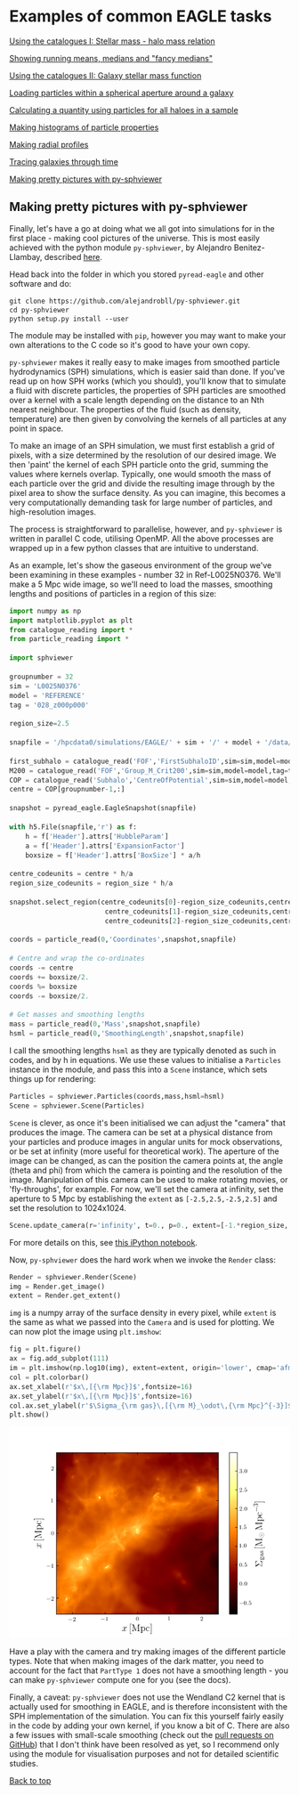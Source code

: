 # Examples of common EAGLE tasks

[Using the catalogues I: Stellar mass - halo mass relation](https://j-davies-ari.github.io/eagle-guide/examples_smhm)

[Showing running means, medians and "fancy medians"](https://j-davies-ari.github.io/eagle-guide/examples_stats)

[Using the catalogues II: Galaxy stellar mass function](https://j-davies-ari.github.io/eagle-guide/examples_gsmf)

[Loading particles within a spherical aperture around a galaxy](https://j-davies-ari.github.io/eagle-guide/examples_aperture)

[Calculating a quantity using particles for all haloes in a sample](https://j-davies-ari.github.io/eagle-guide/examples_sample)

[Making histograms of particle properties](https://j-davies-ari.github.io/eagle-guide/examples_hists)

[Making radial profiles](https://j-davies-ari.github.io/eagle-guide/examples_profile)

[Tracing galaxies through time](https://j-davies-ari.github.io/eagle-guide/examples_tracing)

[Making pretty pictures with py-sphviewer](https://j-davies-ari.github.io/eagle-guide/examples_sphviewer)

## Making pretty pictures with py-sphviewer

Finally, let's have a go at doing what we all got into simulations for in the first place - making cool pictures of the universe. This is most easily achieved with the python module `py-sphviewer`, by Alejandro Benitez-Llambay, described [here](http://alejandrobll.github.io/py-sphviewer/index.html).

Head back into the folder in which you stored `pyread-eagle` and other software and do:
```
git clone https://github.com/alejandrobll/py-sphviewer.git
cd py-sphviewer
python setup.py install --user
```
The module may be installed with `pip`, however you may want to make your own alterations to the C code so it's good to have your own copy. 

`py-sphviewer` makes it really easy to make images from smoothed particle hydrodynamics (SPH) simulations, which is easier said than done. If you've read up on how SPH works (which you should), you'll know that to simulate a fluid with discrete particles, the properties of SPH particles are smoothed over a kernel with a scale length depending on the distance to an Nth nearest neighbour. The properties of the fluid (such as density, temperature) are then given by convolving the kernels of all particles at any point in space.

To make an image of an SPH simulation, we must first establish a grid of pixels, with a size determined by the resolution of our desired image. We then 'paint' the kernel of each SPH particle onto the grid, summing the values where kernels overlap. Typically, one would smooth the mass of each particle over the grid and divide the resulting image through by the pixel area to show the surface density. As you can imagine, this becomes a very computationally demanding task for large number of particles, and high-resolution images.

The process is straightforward to parallelise, however, and `py-sphviewer` is written in parallel C code, utilising OpenMP. All the above processes are wrapped up in a few python classes that are intuitive to understand.

As an example, let's show the gaseous environment of the group we've been examining in these examples - number 32 in Ref-L0025N0376. We'll make a 5 Mpc wide image, so we'll need to load the masses, smoothing lengths and positions of particles in a region of this size:
```python
import numpy as np
import matplotlib.pyplot as plt
from catalogue_reading import *
from particle_reading import *

import sphviewer

groupnumber = 32
sim = 'L0025N0376'
model = 'REFERENCE'
tag = '028_z000p000'

region_size=2.5

snapfile = '/hpcdata0/simulations/EAGLE/' + sim + '/' + model + '/data/snapshot_'+tag+'/snap_'+tag+'.0.hdf5'

first_subhalo = catalogue_read('FOF','FirstSubhaloID',sim=sim,model=model,tag=tag)
M200 = catalogue_read('FOF','Group_M_Crit200',sim=sim,model=model,tag=tag)[groupnumber-1] * 1e10
COP = catalogue_read('Subhalo','CentreOfPotential',sim=sim,model=model,tag=tag)[first_subhalo,:]
centre = COP[groupnumber-1,:]

snapshot = pyread_eagle.EagleSnapshot(snapfile)

with h5.File(snapfile,'r') as f:
    h = f['Header'].attrs['HubbleParam']
    a = f['Header'].attrs['ExpansionFactor']
    boxsize = f['Header'].attrs['BoxSize'] * a/h

centre_codeunits = centre * h/a
region_size_codeunits = region_size * h/a

snapshot.select_region(centre_codeunits[0]-region_size_codeunits,centre_codeunits[0]+region_size_codeunits,
                        centre_codeunits[1]-region_size_codeunits,centre_codeunits[1]+region_size_codeunits,
                        centre_codeunits[2]-region_size_codeunits,centre_codeunits[2]+region_size_codeunits)

coords = particle_read(0,'Coordinates',snapshot,snapfile)

# Centre and wrap the co-ordinates
coords -= centre
coords += boxsize/2.
coords %= boxsize
coords -= boxsize/2.

# Get masses and smoothing lengths
mass = particle_read(0,'Mass',snapshot,snapfile)
hsml = particle_read(0,'SmoothingLength',snapshot,snapfile)
```
I call the smoothing lengths `hsml` as they are typically denoted as such in codes, and by h in equations. We use these values to initialise a `Particles` instance in the module, and pass this into a `Scene` instance, which sets things up for rendering:
```python
Particles = sphviewer.Particles(coords,mass,hsml=hsml)
Scene = sphviewer.Scene(Particles)
```
`Scene` is clever, as once it's been initialised we can adjust the "camera" that produces the image. The camera can be set at a physical distance from your particles and produce images in angular units for mock observations, or be set at infinity (more useful for theoretical work). The aperture of the image can be changed, as can the position the camera points at, the angle (theta and phi) from which the camera is pointing and the resolution of the image. Manipulation of this camera can be used to make rotating movies, or 'fly-throughs', for example. For now, we'll set the camera at infinity, set the aperture to 5 Mpc by establishing the `extent` as `[-2.5,2.5,-2.5,2.5]` and set the resolution to 1024x1024.
```python
Scene.update_camera(r='infinity', t=0., p=0., extent=[-1.*region_size, region_size, -1.*region_size, region_size], xsize=1024, ysize=1024)
```
For more details on this, see [this iPython notebook](https://github.com/alejandrobll/py-sphviewer/blob/master/wiki/tutorial_sphviewer.ipynb).

Now, `py-sphviewer` does the hard work when we invoke the `Render` class:
```python
Render = sphviewer.Render(Scene)
img = Render.get_image()
extent = Render.get_extent()
```

`img` is a numpy array of the surface density in every pixel, while `extent` is the same as what we passed into the `Camera` and is used for plotting. We can now plot the image using `plt.imshow`:
```python
fig = plt.figure()
ax = fig.add_subplot(111)
im = plt.imshow(np.log10(img), extent=extent, origin='lower', cmap='afmhot')
col = plt.colorbar()
ax.set_xlabel(r'$x\,[{\rm Mpc}]$',fontsize=16)
ax.set_ylabel(r'$x\,[{\rm Mpc}]$',fontsize=16)
col.ax.set_ylabel(r'$\Sigma_{\rm gas}\,[{\rm M}_\odot\,{\rm Mpc}^{-3}]$',fontsize=16)
plt.show()
```

![sph](/images/sph_image.png)

Have a play with the camera and try making images of the different particle types. Note that when making images of the dark matter, you need to account for the fact that `PartType 1` does not have a smoothing length - you can make `py-sphviewer` compute one for you (see the docs).

Finally, a caveat: `py-sphviewer` does not use the Wendland C2 kernel that is actually used for smoothing in EAGLE, and is therefore inconsistent with the SPH implementation of the simulation. You can fix this yourself fairly easily in the code by adding your own kernel, if you know a bit of C. There are also a few issues with small-scale smoothing (check out the [pull requests on GitHub](https://github.com/alejandrobll/py-sphviewer/pull/19)) that I don't think have been resolved as yet, so I recommend only using the module for visualisation purposes and not for detailed scientific studies. 

[Back to top](https://j-davies-ari.github.io/eagle-guide/examples_sphviewer)
